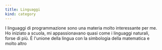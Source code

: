 ```yaml
---
title: Linguaggi
kind: category
---
```


I linguaggi di programmazione sono una materia molto interessante per me.
Ho iniziato a scuola, mi appassionavano quasi come i linguaggi naturali,
forse di più. È l'unione della lingua con la simbologia della matematica e
molto altro

